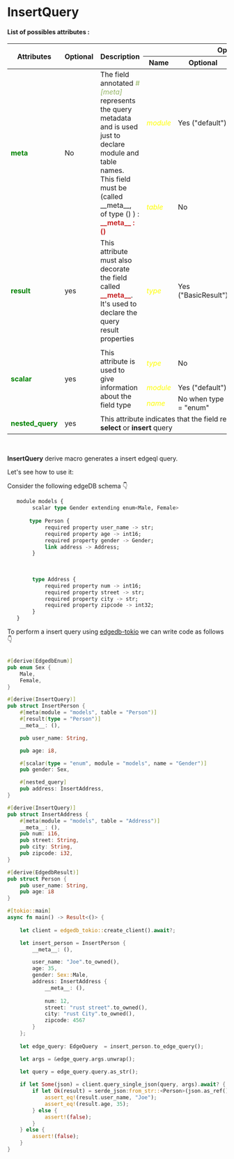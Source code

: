 # InsertQuery

#### List of possibles attributes :

<table>
    <thead>
        <tr>
            <th rowspan="2">Attributes</th>
            <th rowspan="2">Optional</th>
            <th rowspan="2">Description</th>
            <th colspan="3">Options</th>
        </tr>
        <tr>
            <th>Name</th>
            <th>Optional</th>
            <th>Description</th>
        </tr>
    </thead>
    <tbody>
        <tr>
            <td rowspan=2> <strong style="color: #008200">meta</strong> </td>
            <td rowspan=2>No</td>
            <td rowspan=2>
                The field annotated <i style="color: #91b362">#[meta]</i> represents the query metadata 
                and is used just to declare module and table names.
                This field must be (called __meta__, of type () ) : <br>
                <strong style="color: #c82829">__meta__ : ()</strong>
            </td>
            <td><i style="color: yellow">module</i></td>
            <td>Yes ("default") </td>
            <td>The edgedb module name </td>
        </tr>
        <tr>
            <td><i style="color: yellow">table</i></td>
            <td>No</td>
            <td>The edgedb table name </td>
        </tr>
        <tr>
            <td> <strong style="color: #008200">result</strong> </td>
            <td>yes</td>
            <td>This attribute must also decorate the field called  <strong style="color: #c82829">__meta__</strong>. It's used to declare the query result properties</td>
            <td><i style="color: yellow">type</i></td>
            <td>Yes ("BasicResult") </td>
            <td>The struct representing the expected result shape and must be annotated <strong><a href="../shape-macros/edgedb-result.html">#[derive(EdgedbResult)]</a></strong> </td>
        </tr>
        <tr>
            <td rowspan=3> <strong style="color: #008200">scalar</strong> </td>
            <td rowspan=3>yes</td>
            <td rowspan=3>This attribute is used to give information about the field type</td>
            <td><i style="color: yellow">type</i></td>
            <td>No</td>
            <td>The field scalar type name. If the type is an <i>enum</i>, the type is equal "enum"</td>
        </tr>
        <tr>
            <td><i style="color: yellow">module</i></td>
            <td>Yes ("default")</td>
            <td>The scalar type module </td>
        </tr>
         <tr>
            <td><i style="color: yellow">name</i></td>
            <td>No when type = "enum"</td>
            <td>The enum name </td>
        </tr>
        <tr>
            <td> <strong style="color: #008200">nested_query</strong> </td>
            <td>yes</td>
            <td colspan="4">This attribute indicates that the field references an edgedb <strong>select</strong> or <strong>insert</strong> query</td>
        </tr>
    </tbody>
</table>
<br>


**InsertQuery** derive macro generates a insert edgeql query.

Let's see how to use it:

Consider the following edgeDB schema 👇

```sql
   module models {
        scalar type Gender extending enum<Male, Female>
        
       type Person {
            required property user_name -> str;
            required property age -> int16;
            required property gender -> Gender;
            link address -> Address;
        }
        
       
            
        type Address {
            required property num -> int16;
            required property street -> str;
            required property city -> str;
            required property zipcode -> int32;
        }
   }
```

To perform a insert query using [edgedb-tokio](https://github.com/edgedb/edgedb-rust) we can write code as follows 👇

```rust

#[derive(EdgedbEnum)]
pub enum Sex {
    Male,
    Female,
}

#[derive(InsertQuery)]
pub struct InsertPerson {
    #[meta(module = "models", table = "Person")]
    #[result(type = "Person")]
    __meta__: (),

    pub user_name: String,

    pub age: i8,

    #[scalar(type = "enum", module = "models", name = "Gender")]
    pub gender: Sex,

    #[nested_query]
    pub address: InsertAddress,
}

#[derive(InsertQuery)]
pub struct InsertAddress {
    #[meta(module = "models", table = "Address")]
    __meta__: (),
    pub num: i16,
    pub street: String,
    pub city: String,
    pub zipcode: i32,
}

#[derive(EdgedbResult)]
pub struct Person {
    pub user_name: String,
    pub age: i8
}

#[tokio::main]
async fn main() -> Result<()> {
    
    let client = edgedb_tokio::create_client().await?;

    let insert_person = InsertPerson {
        __meta__: (),

        user_name: "Joe".to_owned(),
        age: 35,
        gender: Sex::Male,
        address: InsertAddress {
            __meta__: (),
            
            num: 12,
            street: "rust street".to_owned(),
            city: "rust City".to_owned(),
            zipcode: 4567
        }
    };
    
    let edge_query: EdgeQuery  = insert_person.to_edge_query();

    let args = &edge_query.args.unwrap();

    let query = edge_query.query.as_str();
    
    if let Some(json) = client.query_single_json(query, args).await? {
        if let Ok(result) = serde_json:from_str::<Person>(json.as_ref()) {
            assert_eq!(result.user_name, "Joe");
            assert_eq!(result.age, 35);
        } else {
            assert!(false);
        }
    } else {
        assert!(false);
    }
}
```
